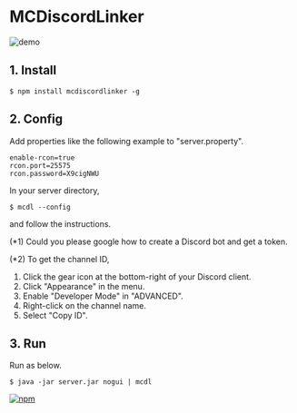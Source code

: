 # MCDiscordLinker

![demo](https://github.com/lapisfluvius/MCDiscordLinker/blob/master/DEMO.gif)

## 1. Install
```
$ npm install mcdiscordlinker -g
```

## 2. Config
Add properties like the following example to "server.property".
```
enable-rcon=true
rcon.port=25575
rcon.password=X9cigNWU
```

In your server directory,
```
$ mcdl --config
```
and follow the instructions.

(*1) Could you please google how to create a Discord bot and get a token.

(*2) To get the channel ID,
1. Click the gear icon at the bottom-right of your Discord client.
2. Click "Appearance" in the menu.
3. Enable "Developer Mode" in "ADVANCED".
4. Right-click on the channel name.
5. Select "Copy ID".

## 3. Run
Run as below.
```
$ java -jar server.jar nogui | mcdl
```



[![npm](https://img.shields.io/npm/l/express.svg)](https://github.com/lapisfluvius/MCDiscordLinker/blob/master/LICENSE)